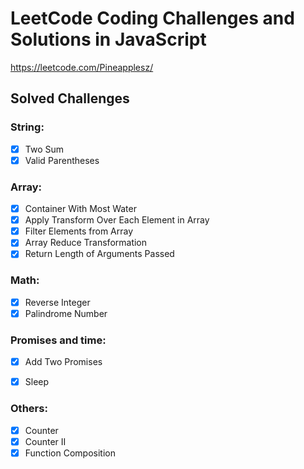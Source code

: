 # LeetCode Coding Challenges and Solutions in JavaScript
https://leetcode.com/Pineapplesz/

## Solved Challenges

### String:

- [x] Two Sum
- [x] Valid Parentheses

### Array:

- [x] Container With Most Water
- [x] Apply Transform Over Each Element in Array
- [x] Filter Elements from Array
- [x] Array Reduce Transformation
- [x] Return Length of Arguments Passed

### Math:

- [x] Reverse Integer
- [x] Palindrome Number

### Promises and time:

- [x] Add Two Promises
- [x] Sleep


### Others:

- [x] Counter
- [x] Counter II
- [x] Function Composition
